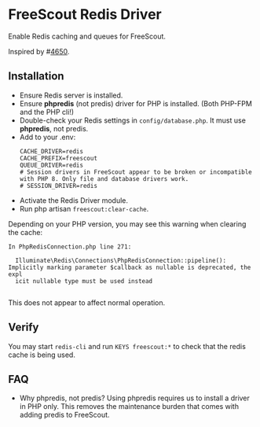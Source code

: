 # FreeScout Redis Driver

Enable Redis caching and queues for FreeScout. 

Inspired by #[4650](https://github.com/freescout-help-desk/freescout/issues/4650).

## Installation

* Ensure Redis server is installed.
* Ensure **phpredis** (not predis) driver for PHP is installed. (Both PHP-FPM and the PHP cli!)
* Double-check your Redis settings in ```config/database.php```. It must use **phpredis**, not predis.
* Add to your .env: 
  ```
  CACHE_DRIVER=redis
  CACHE_PREFIX=freescout
  QUEUE_DRIVER=redis
  # Session drivers in FreeScout appear to be broken or incompatible with PHP 8. Only file and database drivers work.
  # SESSION_DRIVER=redis
  ```
* Activate the Redis Driver module.
* Run php artisan ```freescout:clear-cache```.

Depending on your PHP version, you may see this warning when clearing the cache:
```
In PhpRedisConnection.php line 271:
                                                                                                                                           
  Illuminate\Redis\Connections\PhpRedisConnection::pipeline(): Implicitly marking parameter $callback as nullable is deprecated, the expl  
  icit nullable type must be used instead                                                                                                  
                                                                                                                                           
```

This does not appear to affect normal operation.

## Verify

You may start ```redis-cli``` and run ```KEYS freescout:*``` to check that the redis cache is being used.
  
## FAQ

* Why phpredis, not predis?
  Using phpredis requires us to install a driver in PHP only. This removes the maintenance burden that comes with adding predis to FreeScout.